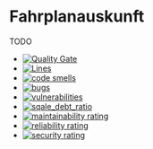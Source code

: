 # Fahrplanauskunft

TODO

* [![Quality Gate](https://sonarqube.com/api/badges/gate?key=04_KataFahrplanauskunft)](https://sonarqube.com/dashboard/index/04_KataFahrplanauskunft)
* [![Lines](https://sonarqube.com/api/badges/measure?key=04_KataFahrplanauskunft&metric=lines)](https://sonarqube.com/dashboard/index/04_KataFahrplanauskunft)
* [![code smells](https://sonarqube.com/api/badges/measure?key=04_KataFahrplanauskunft&metric=code_smells)](https://sonarqube.com/dashboard/index/04_KataFahrplanauskunft)
* [![bugs](https://sonarqube.com/api/badges/measure?key=04_KataFahrplanauskunft&metric=bugs)](https://sonarqube.com/dashboard/index/04_KataFahrplanauskunft)
* [![vulnerabilities](https://sonarqube.com/api/badges/measure?key=04_KataFahrplanauskunft&metric=vulnerabilities)](https://sonarqube.com/dashboard/index/04_KataFahrplanauskunft)
* [![sqale_debt_ratio](https://sonarqube.com/api/badges/measure?key=04_KataFahrplanauskunft&metric=sqale_debt_ratio)](https://sonarqube.com/dashboard/index/04_KataFahrplanauskunft)
* [![maintainability rating](https://sonarqube.com/api/badges/measure?key=04_KataFahrplanauskunft&metric=new_maintainability_rating)](https://sonarqube.com/dashboard/index/04_KataFahrplanauskunft)
* [![reliability rating](https://sonarqube.com/api/badges/measure?key=04_KataFahrplanauskunft&metric=new_reliability_rating)](https://sonarqube.com/dashboard/index/04_KataFahrplanauskunft)
* [![security rating](https://sonarqube.com/api/badges/measure?key=04_KataFahrplanauskunft&metric=new_security_rating)](https://sonarqube.com/dashboard/index/04_KataFahrplanauskunft)
